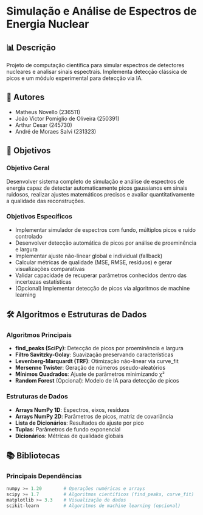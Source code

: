 # Simulação e Análise de Espectros de Energia Nuclear

## 📊 Descrição
Projeto de computação científica para simular espectros de detectores nucleares e analisar sinais espectrais. Implementa detecção clássica de picos e um módulo experimental para detecção via IA.

## 👥 Autores
- Matheus Novello (236511)
- João Victor Pomiglio de Oliveira (250391)  
- Arthur Cesar (245730)
- André de Moraes Salvi (231323)

## 🎯 Objetivos

### Objetivo Geral
Desenvolver sistema completo de simulação e análise de espectros de energia capaz de detectar automaticamente picos gaussianos em sinais ruidosos, realizar ajustes matemáticos precisos e avaliar quantitativamente a qualidade das reconstruções.

### Objetivos Específicos
- Implementar simulador de espectros com fundo, múltiplos picos e ruído controlado
- Desenvolver detecção automática de picos por análise de proeminência e largura
- Implementar ajuste não-linear global e individual (fallback)
- Calcular métricas de qualidade (MSE, RMSE, resíduos) e gerar visualizações comparativas
- Validar capacidade de recuperar parâmetros conhecidos dentro das incertezas estatísticas
- (Opcional) Implementar detecção de picos via algoritmos de machine learning

## 🛠️ Algoritmos e Estruturas de Dados

### Algoritmos Principais
- **find_peaks (SciPy)**: Detecção de picos por proeminência e largura
- **Filtro Savitzky-Golay**: Suavização preservando características
- **Levenberg-Marquardt (TRF)**: Otimização não-linear via curve_fit
- **Mersenne Twister**: Geração de números pseudo-aleatórios
- **Mínimos Quadrados**: Ajuste de parâmetros minimizando χ²
- **Random Forest** (Opcional): Modelo de IA para detecção de picos

### Estruturas de Dados
- **Arrays NumPy 1D**: Espectros, eixos, resíduos
- **Arrays NumPy 2D**: Parâmetros de picos, matriz de covariância
- **Lista de Dicionários**: Resultados do ajuste por pico
- **Tuplas**: Parâmetros de fundo exponencial
- **Dicionários**: Métricas de qualidade globais

## 📚 Bibliotecas

### Principais Dependências
```python
numpy >= 1.20        # Operações numéricas e arrays
scipy >= 1.7         # Algoritmos científicos (find_peaks, curve_fit)
matplotlib >= 3.3    # Visualização de dados
scikit-learn         # Algoritmos de machine learning (opcional)